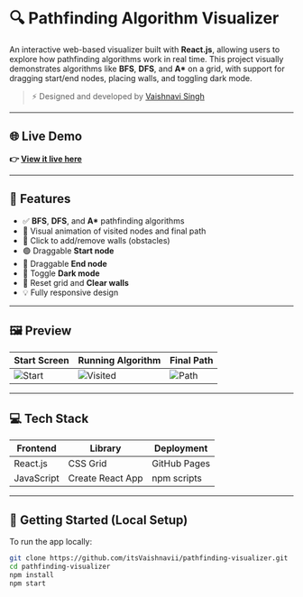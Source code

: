 # 🔍 Pathfinding Algorithm Visualizer

An interactive web-based visualizer built with **React.js**, allowing users to explore how pathfinding algorithms work in real time. This project visually demonstrates algorithms like **BFS**, **DFS**, and **A\*** on a grid, with support for dragging start/end nodes, placing walls, and toggling dark mode.

> ⚡ Designed and developed by [Vaishnavi Singh](https://github.com/itsVaishnavii)

---

## 🌐 Live Demo

**👉 [View it live here](https://itsVaishnavii.github.io/pathfinding-visualizer/)**

---

## 🎯 Features

- ✅ **BFS**, **DFS**, and **A\*** pathfinding algorithms
- 🎯 Visual animation of visited nodes and final path
- 🧱 Click to add/remove walls (obstacles)
- 🟢 Draggable **Start node**
- 🔴 Draggable **End node**
- 🌙 Toggle **Dark mode**
- 🔁 Reset grid and **Clear walls**
- 💡 Fully responsive design

---

## 🖼️ Preview

| Start Screen | Running Algorithm | Final Path |
|-------------|-------------------|-------------|
| ![Start](https://via.placeholder.com/200x100?text=Start+Node) | ![Visited](https://via.placeholder.com/200x100?text=Visited+Nodes) | ![Path](https://via.placeholder.com/200x100?text=Shortest+Path) |

---

## 💻 Tech Stack

| Frontend   | Library       | Deployment   |
|------------|---------------|--------------|
| React.js   | CSS Grid      | GitHub Pages |
| JavaScript | Create React App | npm scripts  |

---

## 🚀 Getting Started (Local Setup)

To run the app locally:

```bash
git clone https://github.com/itsVaishnavii/pathfinding-visualizer.git
cd pathfinding-visualizer
npm install
npm start
